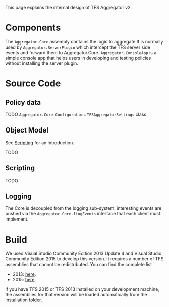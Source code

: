 This page explains the internal design of TFS Aggregator v2.


# Components

The `Aggregator.Core` assembly contains the logic to aggregate 
It is normally used by `Aggregator.ServerPlugin` which intercept the TFS server side events and forward them to Aggregator.Core.
`Aggregator.ConsoleApp` is a simple console app that helps users in developing and testing policies without installing the server plugin.

# Source Code

## Policy data

TODO
`Aggregator.Core.Configuration.TFSAggregatorSettings` class

## Object Model
See [Scripting](Scripting.md) for an introduction.

TODO

## Scripting

TODO

## Logging

The Core is decoupled from the logging sub-system: interesting events are pushed via the `Aggregator.Core.ILogEvents` interface that each client must implement.

# Build
We used Visual Studio Community Edition 2013 Update 4 and Visual Studio Community Edition 2015 to develop this version.
It requires a number of TFS assemblies that cannot be redistributed. You can find the complete list 

 - 2013: [here](https://github.com/tfsaggregator/tfsaggregator/blob/develop/References/2013/PLACEHOLDER.txt).
 - 2015: [here](https://github.com/tfsaggregator/tfsaggregator/blob/develop/References/2015/PLACEHOLDER.txt).

if you have TFS 2015 or TFS 2013 installed on your development machine, the assemblies for that version will be loaded automatically from the installation folder.
